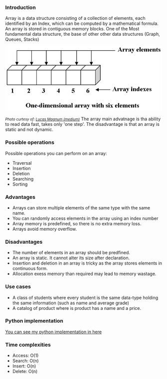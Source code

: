 
### Introduction
Array is a data structure consisting of a collection of elements, each identified by an Index, which can be computed by a mathematical formula. 
An array is stored in contiguous memory blocks.
One of the Most fundamental data structure, the base of other other data structures (Graph, Queues, Stacks)

![array](array.jpeg)

<small>_Photo curtesy of: [Lucas Magnum (medium)](https://lucasmagnum.medium.com/sidenotes-array-abstract-data-type-data-structure-b154140c8305)_</small>
The array main advatnage is tha ability to read data fast, takes only 'one step'. The disadvantage is that an array is static and not dynamic.

### Possible operations
Possible operations you can perform on an array: 
- Traversal
- Insertion
- Deletion
- Searching
- Sorting

### Advantages
- Arrays can store multiple elements of the same type with the same name.
- You can randomly access elements in the array using an index number
- Array memory is predefined, so there is no extra memory loss.
- Arrays avoid memory overflow.

### Disadvantages
- The number of elements in an array should be predfined.
- An array is static. It cannot alter its size after declaration.
- Insertion and deletion in an array is tricky as the array stores elements in continuous form.
- Allocation exess memory than required may lead to memory wastage.

### Use cases
-  A class of students where every student is the same data-type holding the same information (such as name and average grade)
- A catalog of product where is product has a name and a price. 

### Python implementation
[You can see my python implementation in here](./array.py)

### Time complexities
- Access: O(1)
- Search: O(n) 
- Insert: O(n)
- Delete: O(n) 
